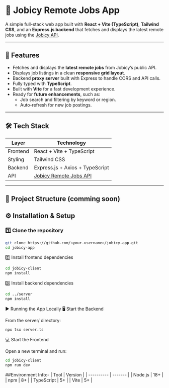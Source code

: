 # 🧠 Jobicy Remote Jobs App

A simple full-stack web app built with **React + Vite (TypeScript)**, **Tailwind CSS**, and an **Express.js backend** that fetches and displays the latest remote jobs using the [Jobicy API](https://jobicy.com/api/v2/remote-jobs).

---

## 🚀 Features

- Fetches and displays the **latest remote jobs** from Jobicy’s public API.
- Displays job listings in a clean **responsive grid layout**.
- Backend **proxy server** built with Express to handle CORS and API calls.
- Fully typed with **TypeScript**.
- Built with **Vite** for a fast development experience.
- Ready for **future enhancements**, such as:
  - Job search and filtering by keyword or region.
  - Auto-refresh for new job postings.

---

## 🛠️ Tech Stack

| Layer | Technology |
|--------|-------------|
| Frontend | React + Vite + TypeScript |
| Styling | Tailwind CSS |
| Backend | Express.js + Axios + TypeScript |
| API | [Jobicy Remote Jobs API](https://jobicy.com/api/v2/remote-jobs) |

---

## 📁 Project Structure (comming soon)

## ⚙️ Installation & Setup

### 1️⃣ Clone the repository
```bash
git clone https://github.com/<your-username>/jobicy-app.git
cd jobicy-app

```

2️⃣ Install frontend dependencies
```bash
cd jobicy-client
npm install
```

3️⃣ Install backend dependencies

```bash
cd ../server
npm install
```

▶️ Running the App Locally
🖥️ Start the Backend

From the server/ directory:
```bash
npx tsx server.ts
```

💻 Start the Frontend

Open a new terminal and run:
```bash
cd jobicy-client
npm run dev
```
##Environment Info:-
| Tool       | Version |
| ---------- | ------- |
| Node.js    | 18+     |
| npm        | 8+      |
| TypeScript | 5+      |
| Vite       | 5+      |




